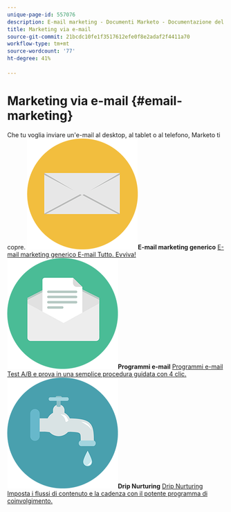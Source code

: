 ```yaml
---
unique-page-id: 557076
description: E-mail marketing - Documenti Marketo - Documentazione del prodotto
title: Marketing via e-mail
source-git-commit: 21bcdc10fe1f3517612efe0f8e2adaf2f4411a70
workflow-type: tm+mt
source-wordcount: '77'
ht-degree: 41%

---
```



# Marketing via e-mail {#email-marketing}

Che tu voglia inviare un&#39;e-mail al desktop, al tablet o al telefono, Marketo ti copre.
**![E-mail marketing generico](assets/office-27.png)E-mail marketing generico** [E-mail marketing generico E-mail Tutto. Evviva!](https://docs.marketo.com/display/DOCS/General)     **![Programmi e-mail](assets/chat-messages-10.png)Programmi e-mail** [Programmi e-mail Test A/B e prova in una semplice procedura guidata con 4 clic.](https://docs.marketo.com/display/DOCS/Email+Programs)     **![Drip Nurturing](assets/ecology-14.png)Drip Nurturing** [Drip Nurturing Imposta i flussi di contenuto e la cadenza con il potente programma di coinvolgimento.](https://docs.marketo.com/display/DOCS/Drip+Nurturing)
